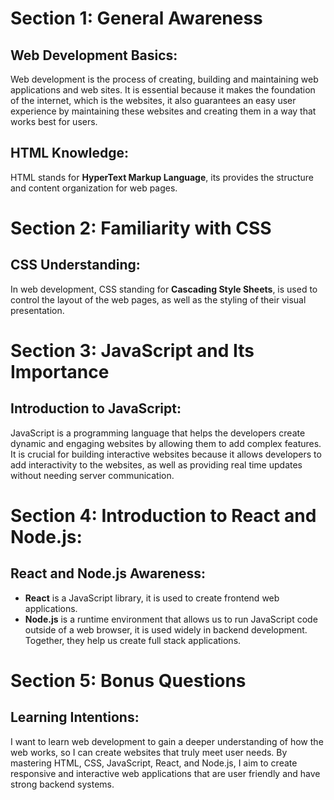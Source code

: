 # Section 1: General Awareness

## Web Development Basics:

Web development is the process of creating, building and maintaining web applications and web sites.
It is essential because it makes the foundation of the internet, which is the websites, it also guarantees an easy user experience by maintaining these websites and creating them in a way that works best for users.

## HTML Knowledge:

HTML stands for **HyperText Markup Language**, its provides the structure and content organization for web pages.

# Section 2: Familiarity with CSS

## CSS Understanding:

In web development, CSS standing for **Cascading Style Sheets**, is used to control the layout of the web pages, as well as the styling of their visual presentation.

# Section 3: JavaScript and Its Importance

## Introduction to JavaScript:

JavaScript is a programming language that helps the developers create dynamic and engaging websites by allowing them to add complex features.
It is crucial for building interactive websites because it allows developers to add interactivity to the websites, as well as providing real time updates without needing server communication.

# Section 4: Introduction to React and Node.js:

## React and Node.js Awareness:

- **React** is a JavaScript library, it is used to create frontend web applications.
- **Node.js** is a runtime environment that allows us to run JavaScript code outside of a web browser, it is used widely in backend development.
  Together, they help us create full stack applications.

# Section 5: Bonus Questions

## Learning Intentions:

I want to learn web development to gain a deeper understanding of how the web works, so I can create websites that truly meet user needs.
By mastering HTML, CSS, JavaScript, React, and Node.js, I aim to create responsive and interactive web applications that are user friendly and have strong backend systems.
